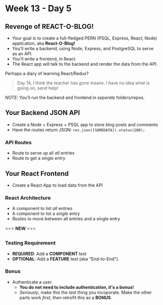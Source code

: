 # Week 13 - Day 5

## Revenge of REACT-O-BLOG!

* Your goal is to create a full-fledged PERN (PSQL, Express, React, Node) application, aka **React-O-Blog!**
* You'll write a backend, using Node, Express, and PostgreSQL to serve as an API.
* You'll write a frontend, in React.
* The React app will talk to the backend and render the data from the API.

Perhaps a diary of learning React/Redux?
> Day 14, I think the teacher has gone insane.  I have no idea what is going on, send help!

*NOTE*: You'll run the backend and frontend in _seperate_ folders/repos.

## Your Backend JSON API

* Create a Node + Express + PSQL app to store blog posts and comments
* Have the routes return JSON: `res.json([SOMEDATA]).status(200);`

### API Routes

* Route to serve up all _all_ entries
* Route to get a _single_ entry

## Your React Frontend

* Create a React App to load data from the API

### React Architecture

* A component to list _all_ entries
* A component to list a _single_ entry
* Routes to move between all entries and a single entry

⭐️⭐️⭐️ **NEW** ⭐️⭐️⭐️

### Testing Requirement

* **REQUIRED**: Add a **COMPONENT** test
* **OPTIONAL**: Add a **FEATURE** test (aka "End-to-End").

### Bonus

* Authenticate a user.
  * **You do not need to include authentication, it's a bonus!**
  * _Seriously_, make this the _last_ thing you incoporate. Make the other parts work _first_, then retrofit this as a **BONUS**.
